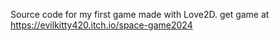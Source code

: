 Source code for my first game made with Love2D.
get game at https://evilkitty420.itch.io/space-game2024
